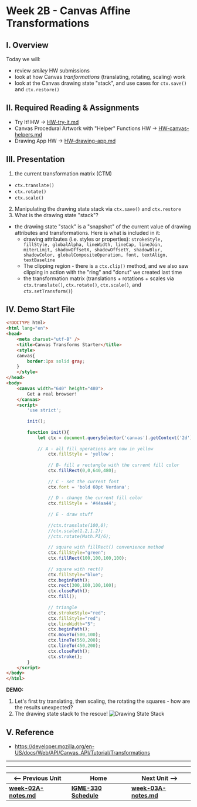 # Week 2B - Canvas Affine Transformations

## I. Overview
Today we will:
- review *smiley* HW submissions
- look at how Canvas *tranformations* (translating, rotating, scaling) work
- look at the Canvas drawing state "stack", and use cases for `ctx.save()` and `ctx.restore()`

## II. Required Reading & Assignments
* Try It! HW -> [HW-try-it.md](https://github.com/tonethar/IGME-330-Master/blob/master/notes/HW-try-it.md)
* Canvas Procedural Artwork with "Helper" Functions HW -> [HW-canvas-helpers.md](https://github.com/tonethar/IGME-330-Master/blob/master/notes/HW-canvas-helpers.md)
* Drawing App HW -> [HW-drawing-app.md](https://github.com/tonethar/IGME-330-Master/blob/master/notes/HW-drawing-app.md)


## III. Presentation
1. the current transformation matrix (CTM)
  - `ctx.translate()`
  - `ctx.rotate()`
  - `ctx.scale()`
2. Manipulating the drawing state stack via `ctx.save()` and `ctx.restore`
3. What is the drawing state "stack"? 
  - the drawing state "stack" is a "snapshot" of the current value of drawing attributes and transformations. Here is what is included in it:
    - drawing attributes (i.e. styles or properties):  `strokeStyle, fillStyle, globalAlpha, lineWidth, lineCap, lineJoin, miterLimit, shadowOffsetX, shadowOffsetY, shadowBlur, shadowColor, globalCompositeOperation, font, textAlign, textBaseline`
    - The clipping region - there is a `ctx.clip()` method, and we also saw clipping in action with the "ring" and "donut" we created last time
    - the transformation matrix (translations + rotations + scales via `ctx.translate()`, `ctx.rotate()`, `ctx.scale()`, and `ctx.setTransform()`)

## IV. Demo Start File

```html
<!DOCTYPE html>
<html lang="en">
<head>
	<meta charset="utf-8" />
	<title>Canvas Transforms Starter</title>
	<style>
	canvas{
		border:1px solid gray;
	}
	</style>
</head>
<body>
	<canvas width="640" height="480">
		Get a real browser!
	</canvas>
	<script>
		'use strict';
		
		init();
	
		function init(){
			let ctx = document.querySelector('canvas').getContext('2d');
		
			// A - all fill operations are now in yellow
				ctx.fillStyle = 'yellow'; 
			
				// B- fill a rectangle with the current fill color
				ctx.fillRect(0,0,640,480); 
			
				// C - set the current font
				ctx.font = 'bold 60pt Verdana'; 
			
				// D - change the current fill color
				ctx.fillStyle = '#44aa44'; 
			
				// E - draw stuff
			 
				//ctx.translate(100,0);
				//ctx.scale(1.2,1.2);
				//ctx.rotate(Math.PI/6);
			
				// square with fillRect() convenience method
				ctx.fillStyle="green";
				ctx.fillRect(100,100,100,100);
			
				// square with rect()
				ctx.fillStyle="blue";
				ctx.beginPath();
				ctx.rect(300,100,100,100);
				ctx.closePath();
				ctx.fill();
			
				// triangle
				ctx.strokeStyle="red";
				ctx.fillStyle="red";
				ctx.lineWidth="5";
				ctx.beginPath();
				ctx.moveTo(500,100);
				ctx.lineTo(550,200);
				ctx.lineTo(450,200);
				ctx.closePath();
				ctx.stroke();
		}
	</script>
</body>
</html>
```

**DEMO:**
1. Let's first try translating, then scaling, the rotating the squares -  how are the results unexpected?
2. The drawing state stack to the rescue!
![Drawing State Stack](./_images/stack.jpg)

## V. Reference
- https://developer.mozilla.org/en-US/docs/Web/API/Canvas_API/Tutorial/Transformations


<hr><hr>

| <-- Previous Unit | Home | Next Unit -->
| --- | --- | --- 
| [**week-02A-notes.md**](week-02A-notes.md)     |  [**IGME-330 Schedule**](../schedule.md) | [**week-03A-notes.md**](week-03A-notes.md)

